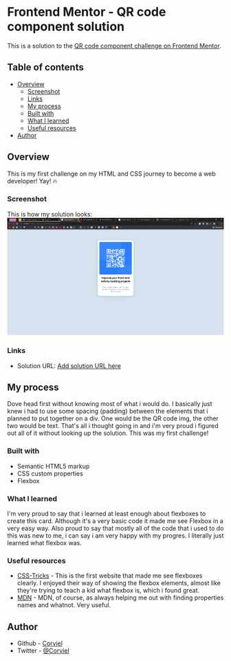 # Frontend Mentor - QR code component solution

This is a solution to the [QR code component challenge on Frontend Mentor](https://www.frontendmentor.io/challenges/qr-code-component-iux_sIO_H).

## Table of contents

  - [Overview](#overview)
    - [Screenshot](#screenshot)
    - [Links](#links)
    - [My process](#my-process)
    - [Built with](#built-with)
    - [What I learned](#what-i-learned)
    - [Useful resources](#useful-resources)
  - [Author](#author)

## Overview
  
  This is my first challenge on my HTML and CSS journey to become a web developer! Yay! 🔥

### Screenshot
  
  This is how my solution looks:
![My solution](./images/screenshot.png)


### Links

  - Solution URL: [Add solution URL here](https://github.com/Corviel/first-challenge-solution)

## My process
  
  Dove head first without knowing most of what i would do. I basically just knew i had to use some spacing (padding) between the elements that i planned to put together on a div. One would be the QR code img, the other two would be text. That's all i thought going in and i'm very proud i figured out all of it without looking up the solution. This was my first challenge!

### Built with

  - Semantic HTML5 markup
  - CSS custom properties
  - Flexbox

### What I learned

  I'm very proud to say that i learned at least enough about flexboxes to create this card. Although it's a very basic code it made me see Flexbox in a very easy way.
  Also proud to say that mostly all of the code that i used to do this was new to me, i can say i am very happy with my progres. I literally just learned what flexbox was.

### Useful resources

  - [CSS-Tricks](https://css-tricks.com/snippets/css/a-guide-to-flexbox/) - This is the first website that made me see flexboxes clearly. I enjoyed their way of showing the flexbox elements, almost like they're trying to teach a kid what flexbox is, which i found great.
  - [MDN](https://developer.mozilla.org/en-US/) - MDN, of course, as always helping me out with finding properties names and whatnot. Very useful.

## Author

  - Github - [Corviel](https://github.com/Corviel)
  - Twitter - [@Corviel](https://www.twitter.com/Corviel)
